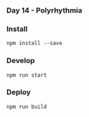 ### Day 14 - Polyrhythmia

### Install
`npm install --save`

### Develop
`npm run start`

### Deploy
`npm run build`
